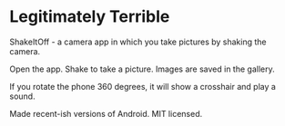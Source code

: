 Legitimately Terrible
=====================

ShakeItOff - a camera app in which you take pictures by shaking the camera.

Open the app. Shake to take a picture. Images are saved in the gallery.

If you rotate the phone 360 degrees, it will show a crosshair and play a sound.

Made recent-ish versions of Android. MIT licensed.
